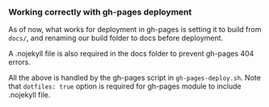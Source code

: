 ### Working correctly with gh-pages deployment

As of now, what works for deployment in gh-pages is setting it to build from `docs/`,
and renaming our build folder to docs before deployment.

A .nojekyll file is also required in the docs folder to prevent gh-pages 404 errors.

All the above is handled by the gh-pages script in `gh-pages-deploy.sh`.
Note that `dotfiles: true` option is required for gh-pages module to include .nojekyll file.
